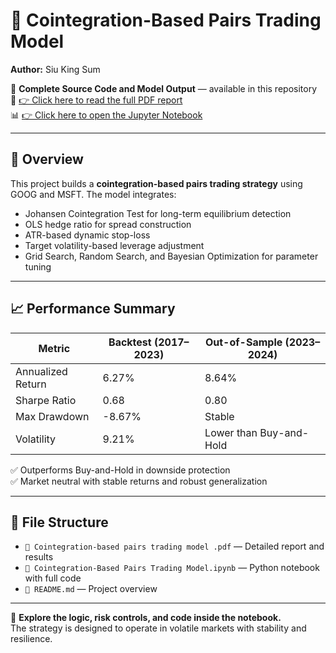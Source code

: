 # 🧠 Cointegration-Based Pairs Trading Model

**Author:** Siu King Sum

📂 **Complete Source Code and Model Output** — available in this repository  
📄 [👉 Click here to read the full PDF report](./Cointegration-based%20pairs%20trading%20model%20%2Epdf)  
📊 [👉 Click here to open the Jupyter Notebook](./Cointegration-Based%20Pairs%20Trading%20Model.ipynb)

---

## 📌 Overview

This project builds a **cointegration-based pairs trading strategy** using GOOG and MSFT. The model integrates:

- Johansen Cointegration Test for long-term equilibrium detection  
- OLS hedge ratio for spread construction  
- ATR-based dynamic stop-loss  
- Target volatility-based leverage adjustment  
- Grid Search, Random Search, and Bayesian Optimization for parameter tuning

---

## 📈 Performance Summary

| Metric               | Backtest (2017–2023) | Out-of-Sample (2023–2024) |
|---------------------|----------------------|----------------------------|
| Annualized Return   | 6.27%                | 8.64%                      |
| Sharpe Ratio        | 0.68                 | 0.80                       |
| Max Drawdown        | -8.67%               | Stable                     |
| Volatility          | 9.21%                | Lower than Buy-and-Hold    |

✅ Outperforms Buy-and-Hold in downside protection  
✅ Market neutral with stable returns and robust generalization

---

## 📁 File Structure

- `📄 Cointegration-based pairs trading model .pdf` — Detailed report and results  
- `📓 Cointegration-Based Pairs Trading Model.ipynb` — Python notebook with full code  
- `📘 README.md` — Project overview

---

🔗 **Explore the logic, risk controls, and code inside the notebook.**  
The strategy is designed to operate in volatile markets with stability and resilience.
